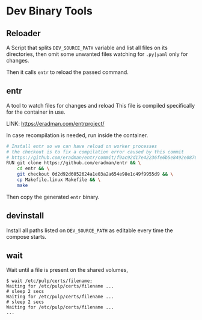 # Dev Binary Tools

## Reloader

A Script that splits `DEV_SOURCE_PATH` variable and list all files on its directories,
then omit some unwanted files watching for `.py|yaml` only for changes.

Then it calls `entr` to reload the passed command.

## entr

A tool to watch files for changes and reload
This file is compiled specifically for the container in use.

LINK: https://eradman.com/entrproject/

In case recompilation is needed, run inside the container.

```bash
# Install entr so we can have reload on worker processes
# the checkout is to fix a compilation error caused by this commit
# https://github.com/eradman/entr/commit/f9ac92d17e42236fe6b5e8492e087620173c7b24
RUN git clone https://github.com/eradman/entr && \
    cd entr && \
    git checkout 0d2d92d6052624a1e03a2a654e98e1c49f9955d9 && \
    cp Makefile.linux Makefile && \
    make
```

Then copy the generated `entr` binary.

## devinstall

Install all paths listed on `DEV_SOURCE_PATH` as editable every time the compose starts.

## wait

Wait until a file is present on the shared volumes,

```console
$ wait /etc/pulp/certs/filename;
Waiting for /etc/pulp/certs/filename ...
# sleep 2 secs
Waiting for /etc/pulp/certs/filename ...
# sleep 2 secs
Waiting for /etc/pulp/certs/filename ...
...
```
